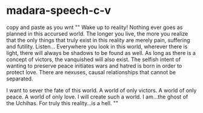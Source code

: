 # madara-speech-c-v
copy and paste as you wnt
""
Wake up to reality! Nothing ever goes as planned in this accursed world. The longer you live, the more you realize that the only things that truly exist in this reality are merely pain, suffering and futility. Listen… Everywhere you look in this world, wherever there is light, there will always be shadows to be found as well. As long as there is a concept of victors, the vanquished will also exist. The selfish intent of wanting to preserve peace initiates wars and hatred is born in order to protect love. There are nexuses, causal relationships that cannot be separated. 

I want to sever the fate of this world. A world of only victors. A world of only peace. A world of only love. I will create such a world. I am…the ghost of the Uchihas. For truly this reality…is a hell.
""

